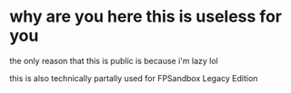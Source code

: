 # why are you here this is useless for you

the only reason that this is public is because i'm lazy lol


this is also technically partally used for FPSandbox Legacy Edition
